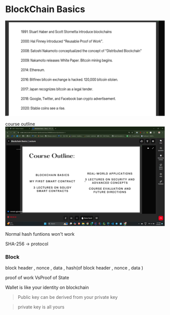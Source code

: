 # BlockChain Basics

![img.png](img.png)

course outline
![img_1.png](img_1.png)


Normal hash funtions won't work

SHA-256 -> protocol

 

### Block
block header  , nonce , data  , hash(of block header  , nonce , data )


proof of work VsProof of State


Wallet is like  your identity on blockchain 
> Public key can be derived from your private key


> private key is all yours





